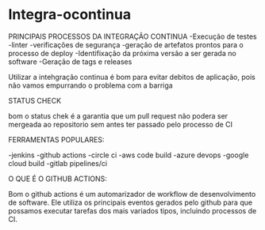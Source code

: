 # Integra-ocontinua

PRINCIPAIS PROCESSOS DA INTEGRAÇÃO CONTINUA 
-Execução de testes
-linter
-verificações de segurança
-geração de artefatos prontos para o processo de deploy
-Identifixação da próxima versão a ser gerada no software
-Geração de tags e releases

Utilizar a intehgração continua é bom para evitar debitos de aplicação, pois não vamos empurrando o problema com a barriga

STATUS CHECK 

bom o status chek é a garantia que um pull request não podera ser mergeada ao repositorio sem antes ter passado pelo processo de CI

FERRAMENTAS POPULARES: 

-jenkins 
-github actions 
-circle ci 
-aws code build 
-azure devops
-google cloud build
-gitlab pipelines/ci


O QUE É O GITHUB ACTIONS: 

Bom o github actions é um automarizador de workflow de desenvolvimento de software. Ele utiliza os principais eventos gerados pelo github para que possamos executar tarefas dos mais variados tipos, incluindo processos de CI.
